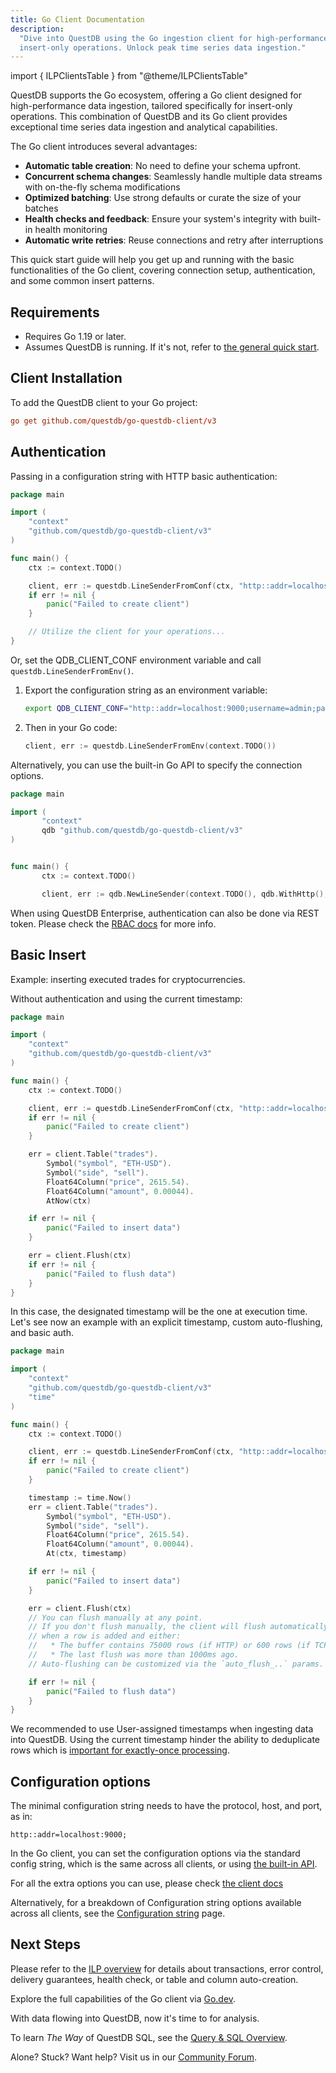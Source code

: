 ```yaml
---
title: Go Client Documentation
description:
  "Dive into QuestDB using the Go ingestion client for high-performance,
  insert-only operations. Unlock peak time series data ingestion."
---
```


import { ILPClientsTable } from "@theme/ILPClientsTable"

QuestDB supports the Go ecosystem, offering a Go client designed for
high-performance data ingestion, tailored specifically for insert-only
operations. This combination of QuestDB and its Go client provides exceptional
time series data ingestion and analytical capabilities.

The Go client introduces several advantages:

- **Automatic table creation**: No need to define your schema upfront.
- **Concurrent schema changes**: Seamlessly handle multiple data streams with
  on-the-fly schema modifications
- **Optimized batching**: Use strong defaults or curate the size of your batches
- **Health checks and feedback**: Ensure your system's integrity with built-in
  health monitoring
- **Automatic write retries**: Reuse connections and retry after interruptions

This quick start guide will help you get up and running with the basic
functionalities of the Go client, covering connection setup, authentication, and
some common insert patterns.

<ILPClientsTable language="Golang" />

## Requirements

- Requires Go 1.19 or later.
- Assumes QuestDB is running. If it's not, refer to
  [the general quick start](/docs/quick-start/).

## Client Installation

To add the QuestDB client to your Go project:

```toml
go get github.com/questdb/go-questdb-client/v3
```

## Authentication

Passing in a configuration string with HTTP basic authentication:

```Go
package main

import (
	"context"
	"github.com/questdb/go-questdb-client/v3"
)

func main() {
	ctx := context.TODO()

	client, err := questdb.LineSenderFromConf(ctx, "http::addr=localhost:9000;username=admin;password=quest;")
	if err != nil {
		panic("Failed to create client")
	}

	// Utilize the client for your operations...
}
```

Or, set the QDB_CLIENT_CONF environment variable and call
`questdb.LineSenderFromEnv()`.

1. Export the configuration string as an environment variable:
   ```bash
   export QDB_CLIENT_CONF="http::addr=localhost:9000;username=admin;password=quest;"
   ```
2. Then in your Go code:
   ```Go
   client, err := questdb.LineSenderFromEnv(context.TODO())
   ```

Alternatively, you can use the built-in Go API to specify the connection
options.

```go
package main

import (
       "context"
       qdb "github.com/questdb/go-questdb-client/v3"
)


func main() {
       ctx := context.TODO()

       client, err := qdb.NewLineSender(context.TODO(), qdb.WithHttp(), qdb.WithAddress("localhost:9000"), qdb.WithBasicAuth("admin", "quest"))
```

When using QuestDB Enterprise, authentication can also be done via REST token.
Please check the [RBAC docs](/docs/operations/rbac/#authentication) for more
info.

## Basic Insert

Example: inserting executed trades for cryptocurrencies.

Without authentication and using the current timestamp:

```Go
package main

import (
	"context"
	"github.com/questdb/go-questdb-client/v3"
)

func main() {
	ctx := context.TODO()

	client, err := questdb.LineSenderFromConf(ctx, "http::addr=localhost:9000;")
	if err != nil {
		panic("Failed to create client")
	}

	err = client.Table("trades").
		Symbol("symbol", "ETH-USD").
		Symbol("side", "sell").
		Float64Column("price", 2615.54).
		Float64Column("amount", 0.00044).
		AtNow(ctx)

	if err != nil {
		panic("Failed to insert data")
	}

	err = client.Flush(ctx)
	if err != nil {
		panic("Failed to flush data")
	}
}
```

In this case, the designated timestamp will be the one at execution time. Let's
see now an example with an explicit timestamp, custom auto-flushing, and basic
auth.

```Go
package main

import (
	"context"
	"github.com/questdb/go-questdb-client/v3"
	"time"
)

func main() {
	ctx := context.TODO()

	client, err := questdb.LineSenderFromConf(ctx, "http::addr=localhost:9000;username=admin;password=quest;auto_flush_rows=100;auto_flush_interval=1000;")
	if err != nil {
		panic("Failed to create client")
	}

	timestamp := time.Now()
	err = client.Table("trades").
		Symbol("symbol", "ETH-USD").
		Symbol("side", "sell").
		Float64Column("price", 2615.54).
		Float64Column("amount", 0.00044).
		At(ctx, timestamp)

	if err != nil {
		panic("Failed to insert data")
	}

	err = client.Flush(ctx)
	// You can flush manually at any point.
	// If you don't flush manually, the client will flush automatically
	// when a row is added and either:
	//   * The buffer contains 75000 rows (if HTTP) or 600 rows (if TCP)
	//   * The last flush was more than 1000ms ago.
	// Auto-flushing can be customized via the `auto_flush_..` params.

	if err != nil {
		panic("Failed to flush data")
	}
}
```

We recommended to use User-assigned timestamps when ingesting data into QuestDB.
Using the current timestamp hinder the ability to deduplicate rows which is
[important for exactly-once processing](/docs/reference/api/ilp/overview/#exactly-once-delivery-vs-at-least-once-delivery).

## Configuration options

The minimal configuration string needs to have the protocol, host, and port, as
in:

```
http::addr=localhost:9000;
```

In the Go client, you can set the configuration options via the standard config
string, which is the same across all clients, or using
[the built-in API](https://pkg.go.dev/github.com/questdb/go-questdb-client/v3#LineSenderOption).

For all the extra options you can use, please check
[the client docs](https://pkg.go.dev/github.com/questdb/go-questdb-client/v3#LineSenderFromConf)

Alternatively, for a breakdown of Configuration string options available across
all clients, see the [Configuration string](/docs/configuration-string/) page.

## Next Steps

Please refer to the [ILP overview](/docs/reference/api/ilp/overview) for details
about transactions, error control, delivery guarantees, health check, or table
and column auto-creation.

Explore the full capabilities of the Go client via
[Go.dev](https://pkg.go.dev/github.com/questdb/go-questdb-client/v3).

With data flowing into QuestDB, now it's time to for analysis.

To learn _The Way_ of QuestDB SQL, see the
[Query & SQL Overview](/docs/reference/sql/overview/).

Alone? Stuck? Want help? Visit us in our
[Community Forum](https://community.questdb.io/).
